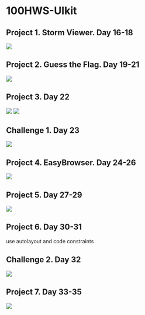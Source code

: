 # 100HWS-UIkit

## Project 1. Storm Viewer. Day 16-18
![](Project1/images/project1.gif)

## Project 2. Guess the Flag. Day 19-21
![](GuessTheFlag/images/Simulator%20Screen%20Recording%20-%20iPhone%2012%20-%202021-06-15%20at%2017.11.34.gif)

## Project 3. Day 22
![](Project%203/Project%203/images/proj3.2.gif)
![](Project%203/Project%203/images/proj3.gif)

## Challenge 1. Day 23
![](Challange%201/images/chal1.gif)

## Project 4. EasyBrowser. Day 24-26
![](EasyBrowser/images/proj4.gif)

## Project 5. Day 27-29
![](Project5/images/Simulator%20Screen%20Recording%20-%20iPhone%2012%20-%202021-07-01%20at%2022.03.58.gif)

## Project 6. Day 30-31
use autolayout and code constraints

## Challenge 2. Day 32
![](Challange2/images/chal2.gif)

## Project 7. Day 33-35
![](Project%207/images/proj7.gif)
